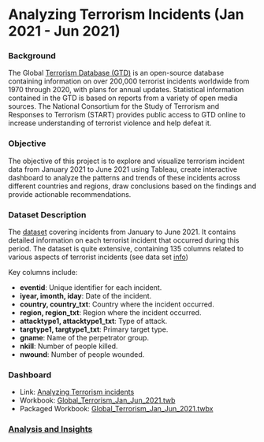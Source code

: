 # Analyzing Terrorism Incidents (Jan 2021 - Jun 2021)

### Background 

The Global [Terrorism Database (GTD)](https://www.start.umd.edu/gtd/about/) is an open-source database containing information on over 200,000 terrorist incidents worldwide from 1970 through 2020, with plans for annual updates. 
Statistical information contained in the GTD is based on reports from a variety of open media sources.
The National Consortium for the Study of Terrorism and Responses to Terrorism (START) provides public access to GTD online to increase understanding of terrorist violence and help defeat it.

### Objective

The objective of this project is to explore and visualize terrorism incident data from January 2021 to June 2021 using Tableau, create interactive dashboard to analyze the patterns and trends of these incidents across different countries and regions, draw conclusions based on the findings and provide actionable recommendations.

### Dataset Description

The [dataset](https://github.com/Rina-Irene-arch/Analyzing_Terrorism_Incidents_Tableau_Intern_Project/blob/main/globalterrorismdb_2021Jan-June_1222dist.xlsx) covering incidents from January to June 2021. It contains detailed information on each terrorist incident that occurred during this period. 
The dataset is quite extensive, containing 135 columns related to various aspects of terrorist incidents (see data set [info](https://github.com/Rina-Irene-arch/Analyzing_Terrorism_Incidents_Tableau_Intern_Project/blob/main/globalterrorismdb_2021Jan-June_1222dist.ipynb))

Key columns include:
- **eventid**: Unique identifier for each incident.
- **iyear, imonth, iday**: Date of the incident.
- **country, country_txt**: Country where the incident occurred.
- **region, region_txt**: Region where the incident occurred.
- **attacktype1, attacktype1_txt**: Type of attack.
- **targtype1, targtype1_txt**: Primary target type.
- **gname**: Name of the perpetrator group.
- **nkill**: Number of people killed.
- **nwound**: Number of people wounded.

### Dashboard

- Link: [Analyzing Terrorism incidents](https://public.tableau.com/views/Global_Terrorism_Jan_Jun_2021/AnalyzingTerrorismIncidentsJan-Jun20210?:language=en-US&publish=yes&:sid=&:redirect=auth&:display_count=n&:origin=viz_share_link)
- Workbook: [Global_Terrorism_Jan_Jun_2021.twb](https://github.com/Rina-Irene-arch/Analyzing_Terrorism_Incidents_Tableau_Intern_Project/blob/main/Global_Terrorism_Jan_Jun_2021.twb)
- Packaged Workbook: [Global_Terrorism_Jan_Jun_2021.twbx](https://github.com/Rina-Irene-arch/Analyzing_Terrorism_Incidents_Tableau_Intern_Project/blob/main/Global_Terrorism_Jan_Jun_2021.twbx)

### [Analysis and Insights]([Global_Terrorism_Jan_Jun_2021_Rina_Rafalski.pdf](https://github.com/Rina-Irene-arch/Analyzing_Terrorism_Incidents_Tableau_Intern_Project/blob/main/Global_Terrorism_Jan_Jun_2021_Rina_Rafalski.pdf)) 

